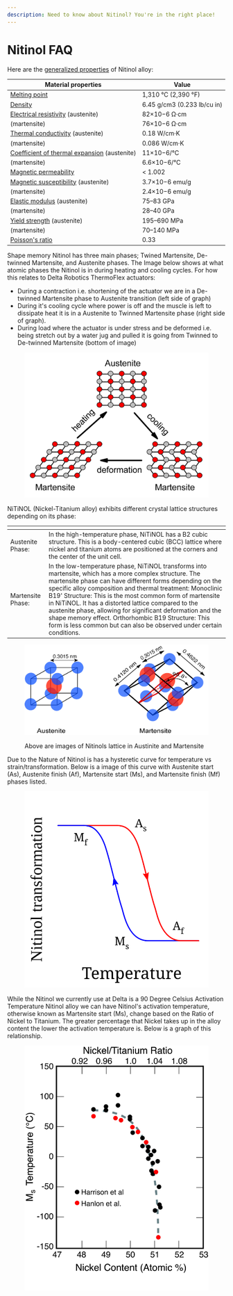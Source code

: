 ```yaml
---
description: Need to know about Nitinol? You're in the right place!
---
```


# Nitinol FAQ

Here are the [generalized properties](https://en.wikipedia.org/wiki/Nickel\_titanium) of Nitinol alloy:



| Material properties                                                                                            | Value                       |
| -------------------------------------------------------------------------------------------------------------- | --------------------------- |
| [Melting point](https://en.wikipedia.org/wiki/Melting\_point)                                                  | 1,310 °C (2,390 °F)         |
| [Density](https://en.wikipedia.org/wiki/Density)                                                               | 6.45 g/cm3 (0.233 lb/cu in) |
| [Electrical resistivity](https://en.wikipedia.org/wiki/Electrical\_resistivity\_and\_conductivity) (austenite) | 82×10−6 Ω·cm                |
| (martensite)                                                                                                   | 76×10−6 Ω·cm                |
| [Thermal conductivity](https://en.wikipedia.org/wiki/Thermal\_conductivity) (austenite)                        | 0.18 W/cm·K                 |
| (martensite)                                                                                                   | 0.086 W/cm·K                |
| [Coefficient of thermal expansion](https://en.wikipedia.org/wiki/Thermal\_expansion) (austenite)               | 11×10−6/°C                  |
| (martensite)                                                                                                   | 6.6×10−6/°C                 |
| [Magnetic permeability](https://en.wikipedia.org/wiki/Magnetic\_permeability)                                  | < 1.002                     |
| [Magnetic susceptibility](https://en.wikipedia.org/wiki/Magnetic\_susceptibility) (austenite)                  | 3.7×10−6 emu/g              |
| (martensite)                                                                                                   | 2.4×10−6 emu/g              |
| [Elastic modulus](https://en.wikipedia.org/wiki/Elastic\_modulus) (austenite)                                  | 75–83 GPa                   |
| (martensite)                                                                                                   | 28–40 GPa                   |
| [Yield strength](https://en.wikipedia.org/wiki/Yield\_strength) (austenite)                                    | 195–690 MPa                 |
| (martensite)                                                                                                   | 70–140 MPa                  |
| [Poisson's ratio](https://en.wikipedia.org/wiki/Poisson's\_ratio)                                              | 0.33                        |

Shape memory Nitinol has three main phases; Twined Martensite, De-twinned Martensite, and Austenite phases. The Image below shows at what atomic phases the Nitinol is in during heating and cooling cycles. For how this relates to Delta Robotics ThermoFlex actuators:

* During a contraction i.e. shortening of the actuator we are in a De-twinned Martensite phase to Austenite transition (left side of graph)
* During it's cooling cycle where power is off and the muscle is left to dissipate heat it is in a Austenite to Twinned Martensite phase (right side of graph).
* During load where the actuator is under stress and be deformed i.e. being stretch out by a water jug and pulled it is going from Twinned to De-twinned Martensite (bottom of image)

<figure><img src="../.gitbook/assets/NiTi_structure_transformation.jpg" alt="" width="563"><figcaption></figcaption></figure>



NiTiNOL (Nickel-Titanium alloy) exhibits different crystal lattice structures depending on its phase:

<table data-card-size="large" data-view="cards" data-full-width="true"><thead><tr><th></th><th></th></tr></thead><tbody><tr><td>Austenite Phase:</td><td>In the high-temperature phase, NiTiNOL has a B2 cubic structure. This is a body-centered cubic (BCC) lattice where nickel and titanium atoms are positioned at the corners and the center of the unit cell.</td></tr><tr><td>Martensite Phase:</td><td>In the low-temperature phase, NiTiNOL transforms into martensite, which has a more complex structure. The martensite phase can have different forms depending on the specific alloy composition and thermal treatment: Monoclinic B19' Structure: This is the most common form of martensite in NiTiNOL. It has a distorted lattice compared to the austenite phase, allowing for significant deformation and the shape memory effect. Orthorhombic B19 Structure: This form is less common but can also be observed under certain conditions.</td></tr></tbody></table>

<figure><img src="../.gitbook/assets/Nitinol_Austenite_and_martensite.jpg" alt="" width="563"><figcaption><p>Above are images of Nitinols lattice in Austinite and Martensite</p></figcaption></figure>



Due to the Nature of Nitinol is has a hysteretic curve for temperature vs strain/transformation. Below is a image of this curve with Austenite start (As), Austenite finish (Af), Martensite start (Ms), and Martensite finish (Mf) phases listed.

<figure><img src="../.gitbook/assets/Nitinol_transformation_hysterisis.svg" alt=""><figcaption></figcaption></figure>



While the Nitinol we currently use at Delta is a 90 Degree Celsius Activation Temperature Nitinol alloy we can have Nitinol's activation temperature, otherwise known as Martensite start (Ms), change based on the Ratio of Nickel to Titanium. The greater percentage that Nickel takes up in the alloy content the lower the activation temperature is. Below is a graph of this relationship.

<figure><img src="../.gitbook/assets/Nitinol_Ms_vs_Ni_content.jpg" alt="" width="563"><figcaption></figcaption></figure>
